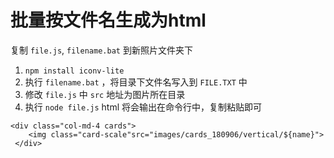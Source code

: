 #  批量按文件名生成为html

复制 `file.js`, `filename.bat` 到新照片文件夹下

1. `npm install iconv-lite `
2. 执行 `filename.bat` ，将目录下文件名写入到 `FILE.TXT` 中
3. 修改 `file.js` 中 `src` 地址为图片所在目录
4. 执行 `node file.js` html 将会输出在命令行中，复制粘贴即可

```
<div class="col-md-4 cards">
    <img class="card-scale"src="images/cards_180906/vertical/${name}">
 </div>
```